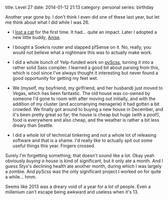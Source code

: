 title: Level 27
date: 2014-01-12 21:13
category: personal
series: birthday

Another year gone by.  I don't think I even did one of these last year, but let me think about what I did while I was 26.

* I [lost a cat](/blog/2013/04/30/goodbye-styx/) for the first time.  It had...  quite an impact.  Later I adopted a new little buddy, [Anise](http://lexyeevee.tumblr.com/post/68035288334/anise-up-to-no-good-taken-with-nexus-5-camera-if).

* I bought a Soekris router and slapped pfSense on it.  No, really, you would not believe what a nightmare this was to actually make work.

* I did a whole bunch of Yelp-funded work on [pyScss](https://github.com/Kronuz/pyScss), turning it into a rather solid Sass compiler.  I learned a good bit about parsing from this, which is cool since I've always thought it interesting but never found a good opportunity for getting my feet wet.

* We (myself, my boyfriend, my girlfriend, and her husband) just moved to Vegas, which has been fantastic.  The old house was co-owned by someone I'd gone to room with after moving out initially, and with the addition of my cluster (and accomanying menagerie) it had gotten a bit crowded.  We finally got around to buying a new house in December, and it's been pretty great so far; the house is cheap but huge (with a _pool_!), food is everywhere and also cheap, and the weather is rather a bit less dreary than Seattle.

* I did a _whole lot_ of technical tinkering and not a whole lot of releasing software and that is a shame.  I'd really like to actually spit out some useful things this year.  Fingers crossed.

Surely I'm forgetting something; that doesn't sound like a lot.  Okay yeah obviously _buying a house_ is kind of significant, but it only ate a month.  And I guess Styx's declining health ate another month, during which I was largely a zombie.  And pyScss was the only significant project I worked on for quite a while...  hmm.

Seems like 2013 was a dreary void of a year for a lot of people.  Even a millenium can't escape being awkward and useless when it's 13.
